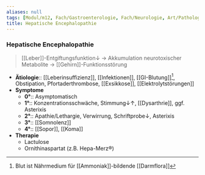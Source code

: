```yaml
---
aliases: null
tags: [Modul/m12, Fach/Gastroenterologie, Fach/Neurologie, Art/Pathologie]
title: Hepatische Encephalopathie
---
```

### Hepatische Encephalopathie
> [[Leber]]-Entgiftungsfunktion↓ → Akkumulation neurotoxischer Metabolite → [[Gehirn]]-Funktionsstörung
- **Ätiologie**:: [[Leberinsuffizienz]], [[Infektionen]], [[GI-Blutung]][^1], Obstipation, Pfortaderthrombose, [[Exsikkose]], [[Elektrolytstörungen]]
- **Symptome**
	- **0°**:: Asymptomatisch
	- **1°**:: Konzentrationsschwäche, Stimmung↓↑, [[Dysarthrie]], ggf. Asterixis
	- **2°**:: Apathie/Lethargie, Verwirrung, Schriftprobe↓, Asterixis
	- **3°**:: [[Somnolenz]]
	- **4°**:: [[Sopor]], [[Koma]]
- **Therapie**
	- Lactulose 
	- Ornithinaspartat (z.B. Hepa-Merz®)

[^1]: Blut ist Nährmedium für [[Ammoniak]]-bildende [[Darmflora]]